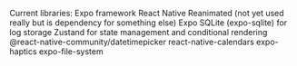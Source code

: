 Current libraries:
Expo framework
React Native Reanimated (not yet used really but is dependency for something else)
Expo SQLite (expo-sqlite) for log storage
Zustand for state management and conditional rendering
@react-native-community/datetimepicker
react-native-calendars
expo-haptics
expo-file-system